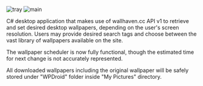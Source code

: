 ![tray](https://user-images.githubusercontent.com/67275382/128805678-382aff8e-e2d3-405c-8b7c-8353648eae9a.png)
![main](https://user-images.githubusercontent.com/67275382/128805675-94712b91-4ace-4f59-85ad-0e2a8b27af41.png)<br>


C# desktop application that makes use of wallhaven.cc API v1 to retrieve and set desired desktop wallpapers, depending on the user's screen resolution. Users may provide desired search tags and choose between the vast library of wallpapers available on the site. 

The wallpaper scheduler is now fully functional, though the estimated time for next change is not accurately represented.

All downloaded wallpapers including the original wallpaper will be safely stored under "WPDroid" folder inside "My Pictures" directory.
